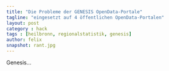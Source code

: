 ```yaml
---
title: "Die Probleme der GENESIS OpenData-Portale"
tagline: "eingesetzt auf 4 öffentlichen OpenData-Portalen"
layout: post
category : hack
tags : [heilbronn, regionalstatistik, genesis]
author: felix
snapshot: rant.jpg
---
```


Genesis...

